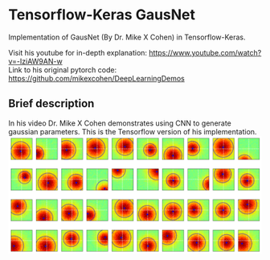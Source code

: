 # Tensorflow-Keras GausNet
Implementation of GausNet (By Dr. Mike X Cohen) in Tensorflow-Keras.

Visit his youtube for in-depth explanation: https://www.youtube.com/watch?v=-IziAW9AN-w <br/>
Link to his original pytorch code: https://github.com/mikexcohen/DeepLearningDemos<br/>




## Brief description

In his video Dr. Mike X Cohen demonstrates using CNN to generate gaussian parameters. This is the Tensorflow version of his implementation. 
![alt text](https://github.com/TarmiziIzzuddin/Tensorflow_GausNet/blob/main/gaussian.png?raw=true)
